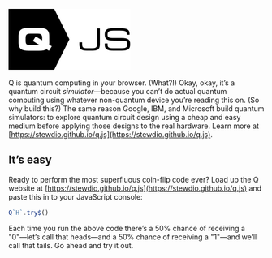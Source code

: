 

![Q.js](./Assets/q-mark.svg)  

Q is quantum computing in your browser.
(What?!)
Okay, okay, it’s a quantum circuit <em>simulator</em>—because you can’t do actual quantum computing using whatever non-quantum device you’re reading this on.
(So why build this?)
The same reason Google, IBM, and Microsoft build quantum simulators:
to explore quantum circuit design using a cheap and easy medium before applying those designs to the real hardware.
Learn more at [https://stewdio.github.io/q.js](https://stewdio.github.io/q.js).


It’s easy
------------------------------------------------------------------------------
Ready to perform the most superfluous coin-flip code ever? Load up the Q 
website at
[https://stewdio.github.io/q.js](https://stewdio.github.io/q.js)
and paste this in to your JavaScript console:
```javascript
Q`H`.try$()
``` 
Each time you run the above code there’s a 50% chance of receiving a 
"0"—let’s call that heads—and a 50% chance of receiving a "1"—and we’ll call 
that tails. Go ahead and try it out. 

